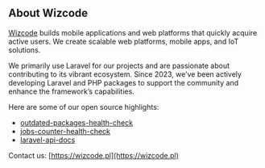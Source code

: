 ## About Wizcode

[Wizcode](https://wizcode.pl) builds mobile applications and web platforms that quickly acquire active users. We create scalable web platforms, mobile apps, and IoT solutions.

We primarily use Laravel for our projects and are passionate about contributing to its vibrant ecosystem. Since 2023, we’ve been actively developing Laravel and PHP packages to support the community and enhance the framework’s capabilities.

Here are some of our open source highlights:
- [outdated-packages-health-check](https://github.com/wizcodepl/outdated-packages-health-check)
- [jobs-counter-health-check](https://github.com/wizcodepl/jobs-counter-health-check)
- [laravel-api-docs](https://github.com/wizcodepl/laravel-api-docs)

Contact us: [https://wizcode.pl](https://wizcode.pl)
